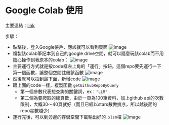 # Google Colab 使用

主要連結：[link](https://colab.research.google.com/drive/1wBm0-XT8mC7LooZroloJPNU4fTKGwriu?usp=sharing)

步驟：
- 點擊後，登入Google帳戶，應該就可以看到頁面
![image](https://i.imgur.com/Us2DKKk.png)
- 複製該colab筆記本到自己的google drive空間，就可以隨意玩該colab而不用擔心操作到我原本的colab：
![image](https://i.imgur.com/cEm4YWx.png)
- 主要運行方式就是按code框左上角的「運行」按鈕。這個repo要先運行一下第一個函數，讓整個空間註冊該函數
![image](https://i.imgur.com/in0CC8Y.png)
- 然後就可以拉到最下面，新增code
![image](https://i.imgur.com/weEfOPS.png)
- 跟上面的code一樣，複製函數 `getGithubRepoByQuery`
    - 第一個參數代表想查詢的關鍵詞，ex：`"LLM"`
    - 第二個為要爬取的總頁數，由於一頁為100筆資料，加上github api的次數限制，大概30～40頁就好（而且已經以stars數做排序，所以越後面的repo星數越少）
- 運行完後，可以到旁邊的存儲空間下載輸出好的`.xlsm`檔
![image](https://i.imgur.com/kGfIAkM.png)